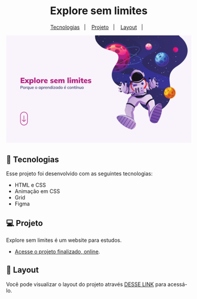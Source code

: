 <h1 align="center"> Explore sem limites </h1>

<p align="center">
  <a href="#-tecnologias">Tecnologias</a>&nbsp;&nbsp;&nbsp;|&nbsp;&nbsp;&nbsp;
  <a href="#-projeto">Projeto</a>&nbsp;&nbsp;&nbsp;|&nbsp;&nbsp;&nbsp;
  <a href="#-layout">Layout</a>&nbsp;&nbsp;&nbsp;|&nbsp;&nbsp;&nbsp;
</p>

<img src="./images/desktop.png" alt="Fotoblog"> 

## 🚀 Tecnologias

Esse projeto foi desenvolvido com as seguintes tecnologias:

- HTML e CSS
- Animação em CSS
- Grid
- Figma

## 💻 Projeto

Explore sem limites é um website para estudos.

- [Acesse o projeto finalizado, online](https://jhonimattos.github.io/exploresemlimites).

## 🔖 Layout

Você pode visualizar o layout do projeto através [DESSE LINK](https://www.figma.com/design/rMr0pLvmETiEutzVvxUV2G/Explore-sem-limites-(Copy)?node-id=158-677&t=odSPleBEbR2TXCZ3-0) para acessá-lo.